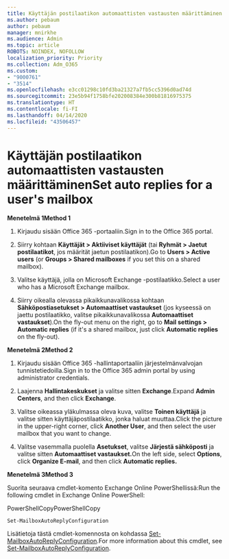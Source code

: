 ```yaml
---
title: Käyttäjän postilaatikon automaattisten vastausten määrittäminen
ms.author: pebaum
author: pebaum
manager: mnirkhe
ms.audience: Admin
ms.topic: article
ROBOTS: NOINDEX, NOFOLLOW
localization_priority: Priority
ms.collection: Adm_O365
ms.custom:
- "9000761"
- "3514"
ms.openlocfilehash: e3cc01298c10fd3ba21327a7fb5cc5396d0ad74d
ms.sourcegitcommit: 23e5b94f1758bfe202008384e300b81816975375
ms.translationtype: HT
ms.contentlocale: fi-FI
ms.lasthandoff: 04/14/2020
ms.locfileid: "43506457"
---
```

# <a name="set-auto-replies-for-a-users-mailbox"></a><span data-ttu-id="86f7f-102">Käyttäjän postilaatikon automaattisten vastausten määrittäminen</span><span class="sxs-lookup"><span data-stu-id="86f7f-102">Set auto replies for a user's mailbox</span></span>

<span data-ttu-id="86f7f-103">**Menetelmä 1**</span><span class="sxs-lookup"><span data-stu-id="86f7f-103">**Method 1**</span></span>

1. <span data-ttu-id="86f7f-104">Kirjaudu sisään Office 365 -portaaliin.</span><span class="sxs-lookup"><span data-stu-id="86f7f-104">Sign in to the Office 365 portal.</span></span>

2. <span data-ttu-id="86f7f-105">Siirry kohtaan **Käyttäjät > Aktiiviset käyttäjät** (tai **Ryhmät > Jaetut postilaatikot**, jos määrität jaetun postilaatikon).</span><span class="sxs-lookup"><span data-stu-id="86f7f-105">Go to **Users > Active users** (or **Groups > Shared mailboxes** if you set this on a shared mailbox).</span></span>

3. <span data-ttu-id="86f7f-106">Valitse käyttäjä, jolla on Microsoft Exchange -postilaatikko.</span><span class="sxs-lookup"><span data-stu-id="86f7f-106">Select a user who has a Microsoft Exchange mailbox.</span></span>

4. <span data-ttu-id="86f7f-107">Siirry oikealla olevassa pikaikkunavalikossa kohtaan **Sähköpostiasetukset > Automaattiset vastaukset** (jos kyseessä on jaettu postilaatikko, valitse pikaikkunavalikossa **Automaattiset vastaukset**).</span><span class="sxs-lookup"><span data-stu-id="86f7f-107">On the fly-out menu on the right, go to **Mail settings > Automatic replies** (if it's a shared mailbox, just click **Automatic replies** on the fly-out).</span></span>

<span data-ttu-id="86f7f-108">**Menetelmä 2**</span><span class="sxs-lookup"><span data-stu-id="86f7f-108">**Method 2**</span></span>

1. <span data-ttu-id="86f7f-109">Kirjaudu sisään Office 365 -hallintaportaaliin järjestelmänvalvojan tunnistetiedoilla.</span><span class="sxs-lookup"><span data-stu-id="86f7f-109">Sign in to the Office 365 admin portal by using administrator credentials.</span></span>

2. <span data-ttu-id="86f7f-110">Laajenna **Hallintakeskukset** ja valitse sitten **Exchange**.</span><span class="sxs-lookup"><span data-stu-id="86f7f-110">Expand **Admin Centers**, and then click **Exchange**.</span></span>

3. <span data-ttu-id="86f7f-111">Valitse oikeassa yläkulmassa oleva kuva, valitse **Toinen käyttäjä** ja valitse sitten käyttäjäpostilaatikko, jonka haluat muuttaa.</span><span class="sxs-lookup"><span data-stu-id="86f7f-111">Click the picture in the upper-right corner, click **Another User**, and then select the user mailbox that you want to change.</span></span>

4. <span data-ttu-id="86f7f-112">Valitse vasemmalla puolella **Asetukset**, valitse **Järjestä sähköposti** ja valitse sitten **Automaattiset vastaukset.**</span><span class="sxs-lookup"><span data-stu-id="86f7f-112">On the left side, select **Options**, click **Organize E-mail**, and then click **Automatic replies.**</span></span>

<span data-ttu-id="86f7f-113">**Menetelmä 3**</span><span class="sxs-lookup"><span data-stu-id="86f7f-113">**Method 3**</span></span>

<span data-ttu-id="86f7f-114">Suorita seuraava cmdlet-komento Exchange Online PowerShellissä:</span><span class="sxs-lookup"><span data-stu-id="86f7f-114">Run the following cmdlet in Exchange Online PowerShell:</span></span>

<span data-ttu-id="86f7f-115">PowerShellCopy</span><span class="sxs-lookup"><span data-stu-id="86f7f-115">PowerShellCopy</span></span>

    Set-MailboxAutoReplyConfiguration

<span data-ttu-id="86f7f-116">Lisätietoja tästä cmdlet-komennosta on kohdassa [Set-MailboxAutoReplyConfiguration](https://docs.microsoft.com/powershell/module/exchange/mailboxes/set-mailboxautoreplyconfiguration).</span><span class="sxs-lookup"><span data-stu-id="86f7f-116">For more information about this cmdlet, see [Set-MailboxAutoReplyConfiguration](https://docs.microsoft.com/powershell/module/exchange/mailboxes/set-mailboxautoreplyconfiguration).</span></span>
